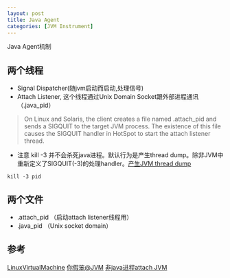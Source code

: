```yaml
---
layout: post
title: Java Agent
categories: [JVM Instrument]
---
```

Java Agent机制

## 两个线程

- Signal Dispatcher(随jvm启动而启动,处理信号)
- Attach Listener, 这个线程通过Unix Domain Socket跟外部进程通讯（.java_pid<pid>）

> On Linux and Solaris, the client creates a file named .attach_pid<pid> and sends a SIGQUIT to the target JVM process. The existence of this file causes the SIGQUIT handler in HotSpot to start the attach listener thread.

* 注意 kill -3 并不会杀死java进程。默认行为是产生thread dump。除非JVM中重新定义了SIGQUIT(-3)的处理handler。[产生JVM thread dump](https://access.redhat.com/solutions/18178)

```shell
kill -3 pid
```

## 两个文件

- .attach_pid<pid> （启动attach listener线程用）
- .java_pid<pid> （Unix socket domain）


## 参考

[LinuxVirtualMachine](https://github.com/frohoff/jdk8u-dev-jdk/blob/master/src/solaris/classes/sun/tools/attach/LinuxVirtualMachine.java)
[你假笨@JVM](http://lovestblog.cn/blog/2014/06/18/jvm-attach/)
[非java进程attach JVM](https://github.com/aibaars/openjdk9-dev-hotspot/blob/8d19be0937c6212771e7cb536a707e690fe6b3cd/src/os/aix/vm/attachListener_aix.cpp)